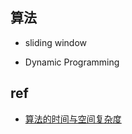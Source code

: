 

## 算法

+ sliding window

+ Dynamic Programming



## ref

+ [算法的时间与空间复杂度](https://zhuanlan.zhihu.com/p/50479555)